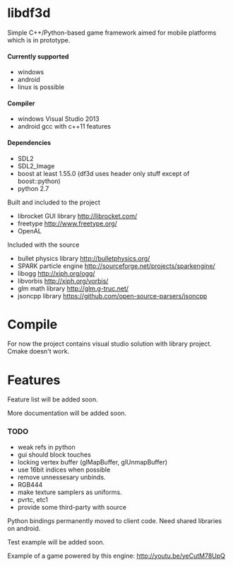 libdf3d
=======
Simple C++/Python-based game framework aimed for mobile platforms which is in prototype.

#### Currently supported
* windows
* android
* linux is possible

#### Compiler
* windows Visual Studio 2013
* android gcc with c++11 features

#### Dependencies
* SDL2
* SDL2_Image
* boost at least 1.55.0 (df3d uses header only stuff except of boost::python)
* python 2.7

Built and included to the project
* librocket GUI library http://librocket.com/
* freetype http://www.freetype.org/
* OpenAL

Included with the source
* bullet physics library http://bulletphysics.org/
* SPARK particle engine http://sourceforge.net/projects/sparkengine/
* libogg http://xiph.org/ogg/
* libvorbis http://xiph.org/vorbis/
* glm math library http://glm.g-truc.net/
* jsoncpp library https://github.com/open-source-parsers/jsoncpp

Compile
=======

For now the project contains visual studio solution with library project. Cmake doesn't work.

Features
========
Feature list will be added soon.

More documentation will be added soon.

### TODO

* weak refs in python
* gui should block touches
* locking vertex buffer (glMapBuffer, glUnmapBuffer)
* use 16bit indices when possible
* remove unnessesary unbinds.
* RGB444
* make texture samplers as uniforms.
* pvrtc, etc1
* provide some third-party with source

Python bindings permanently moved to client code. Need shared libraries on android.

Test example will be added soon.

Example of a game powered by this engine:
http://youtu.be/yeCutM78UpQ
